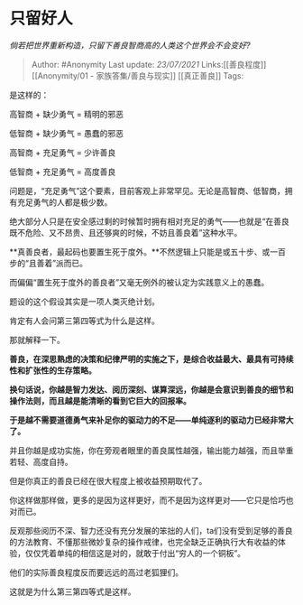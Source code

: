 # 只留好人
*倘若把世界重新构造，只留下善良智商高的人类这个世界会不会变好?*

> Author: #Anonymity
> Last update: *23/07/2021*
> Links:[[善良程度]] [[Anonymity/01 - 家族答集/善良与现实]] [[真正善良]]
> Tags:

是这样的：

高智商 + 缺少勇气 = 精明的邪恶

低智商 + 缺少勇气 = 愚蠢的邪恶

高智商 + 充足勇气 = 少许善良

低智商 + 充足勇气 = 高度善良

问题是，“充足勇气”这个要素，目前客观上非常罕见。无论是高智商、低智商，拥有充足勇气的人都是极少数。

绝大部分人只是在安全感过剩的时候暂时拥有相对充足的勇气——也就是“在善良既不危险、又不昂贵、且还够爽的时候，不妨且善良着”这种水平。

**真善良者，最起码也要置生死于度外。**不然逻辑上只能是或五十步、或一百步的“且善着”派而已。

而偏偏“置生死于度外的善良者”又毫无例外的被认定为实践意义上的愚蠢。

题设的这个假设其实是一项人类灭绝计划。

肯定有人会问第三第四等式为什么是这样。

那就解释一下。

**善良，在深思熟虑的决策和纪律严明的实施之下，是综合收益最大、最具有可持续性和扩张性的生存策略。**

**换句话说，你越是智力发达、阅历深刻、谋算深远，你越是会意识到善良的细节和操作法则，而且越是能清晰的看到它巨大的回报率。**

**于是越不需要道德勇气来补足你的驱动力的不足——单纯逐利的驱动力已经非常大了。**

并且你越是成功实施，你在旁观者眼里的善良属性越强，输出能力越强，而且举重若轻、高度自持。

但是你真正的善良已经在很大程度上被收益预期取代了。

你这样做那样做，更多的是因为这样更好，而不是因为这样更对——它只是恰巧也对而已。

反观那些阅历不深、智力还没有充分发展的笨拙的人们，ta们没有受到足够的善良的方法教育、不懂那些微妙复杂的操作戒律，也完全缺乏正确执行大有收益的体验，仅仅凭着单纯的相信这是对的，就敢于付出“穷人的一个铜板”。

他们的实际善良程度反而要远远的高过老狐狸们。

这就是为什么第三第四等式是这样。

